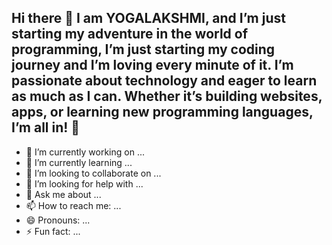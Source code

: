 ## Hi there 👋 I am YOGALAKSHMI, and I’m just starting my adventure in the world of programming, I’m just starting my coding journey and I’m loving every minute of it. I’m passionate about technology and eager to learn as much as I can. Whether it’s building websites, apps, or learning new programming languages, I’m all in! 🌟


- 🔭 I’m currently working on ...
- 🌱 I’m currently learning ...
- 👯 I’m looking to collaborate on ...
- 🤔 I’m looking for help with ...
- 💬 Ask me about ...
- 📫 How to reach me: ...
- 😄 Pronouns: ...
- ⚡ Fun fact: ...
